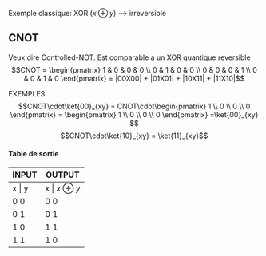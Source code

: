 Exemple classique: XOR $(x\oplus y)$ --> irreversible

## CNOT
Veux dire Controlled-NOT.
Est comparable a un XOR quantique reversible
$$CNOT = \begin{pmatrix}
1 & 0 & 0 & 0 \\
0 & 1 & 0 & 0 \\
0 & 0 & 0 & 1 \\
0 & 0 & 1 & 0
\end{pmatrix} = |00X00| + |01X01| + |10X11| + |11X10|$$

EXEMPLES
$$CNOT\cdot\ket{00}_{xy} = CNOT\cdot\begin{pmatrix}
1 \\
0 \\
0 \\
0
\end{pmatrix} = \begin{pmatrix}
1 \\
0 \\
0 \\
0
\end{pmatrix} =\ket{00}_{xy} $$
$$CNOT\cdot\ket{10}_{xy} = \ket{11}_{xy}$$


#### Table de sortie

| INPUT  | OUTPUT           |
| ------ | ---------------- |
| x \| y | x \| $x\oplus y$ |
| 0   0  | 0   0            |
| 0   1  | 0   1            |
| 1   0  | 1   1            |
| 1   1  | 1   0            |

